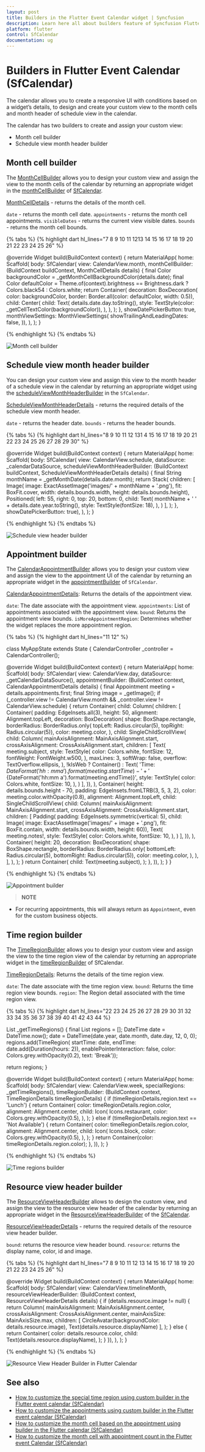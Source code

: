 ```yaml
---
layout: post
title: Builders in the Flutter Event Calendar widget | Syncfusion
description: Learn here all about builders feature of Syncfusion Flutter Event Calendar (SfCalendar) widget and more.
platform: flutter
control: SfCalendar
documentation: ug
---
```


# Builders in Flutter Event Calendar (SfCalendar)
The calendar allows you to create a responsive UI with conditions based on a widget’s details, to design and create your custom view to the month cells and month header of schedule view in the calendar.

The calendar has two builders to create and assign your custom view:
* Month cell builder
* Schedule view month header builder

## Month cell builder
The [MonthCellBuilder](https://pub.dev/documentation/syncfusion_flutter_calendar/latest/calendar/MonthCellBuilder.html) allows you to design your custom view and assign the view to the month cells of the calendar by returning an appropriate widget in the [monthCellBuilder](https://pub.dev/documentation/syncfusion_flutter_calendar/latest/calendar/SfCalendar/monthCellBuilder.html) of [SfCalendar](https://pub.dev/documentation/syncfusion_flutter_calendar/latest/calendar/SfCalendar-class.html).

[MonthCellDetails](https://pub.dev/documentation/syncfusion_flutter_calendar/latest/calendar/MonthCellDetails-class.html) - returns the details of the month cell.

`date` - returns the month cell date.
`appointments` - returns the month cell appointments.
`visibleDates` - returns the current view visible dates.
`bounds` - returns the month cell bounds.


{% tabs %}
{% highlight dart hl_lines="7 8 9 10 11 1213 14 15 16 17 18 19 20 21 22 23 24 25 26" %}

@override
Widget build(BuildContext context) {
    return MaterialApp(
      home: Scaffold(
        body: SfCalendar(
            view: CalendarView.month,
            monthCellBuilder:
                (BuildContext buildContext, MonthCellDetails details) {
              final Color backgroundColor =
                  _getMonthCellBackgroundColor(details.date);
              final Color defaultColor =
                  Theme.of(context).brightness == Brightness.dark
                      ? Colors.black54
                      : Colors.white;
              return Container(
                decoration: BoxDecoration(
                    color: backgroundColor,
                    border: Border.all(color: defaultColor, width: 0.5)),
                child: Center(
                  child: Text(
                    details.date.day.toString(),
                    style: TextStyle(color: _getCellTextColor(backgroundColor)),
                  ),
                ),
              );
            },
            showDatePickerButton: true,
            monthViewSettings: MonthViewSettings(
              showTrailingAndLeadingDates: false,
            )),
      ),
    );
  }

{% endhighlight %}
{% endtabs %}

![Month cell builder](images/builder/month_cell_builder.png)

## Schedule view month header builder

You can design your custom view and assign this view to the month header of a schedule view in the calendar by returning an appropriate widget using the [scheduleViewMonthHeaderBuilder](https://pub.dev/documentation/syncfusion_flutter_calendar/latest/calendar/SfCalendar/scheduleViewMonthHeaderBuilder.html) in the `SfCalendar`.

[ScheduleViewMonthHeaderDetails](https://pub.dev/documentation/syncfusion_flutter_calendar/latest/calendar/ScheduleViewMonthHeaderDetails-class.html) - returns the required details of the schedule view month header.

`date` - returns the header date.
`bounds` - returns the header bounds.

{% tabs %}
{% highlight dart hl_lines="8 9 10 11 12 131 4 15 16 17 18 19 20 21 22 23 24 25 26 27 28 29 30" %}

@override
Widget build(BuildContext context) {
  return MaterialApp(
    home: Scaffold(
      body: SfCalendar(
          view: CalendarView.schedule,
          dataSource: _calendarDataSource,
          scheduleViewMonthHeaderBuilder: (BuildContext buildContext,
              ScheduleViewMonthHeaderDetails details) {
            final String monthName = _getMonthDate(details.date.month);
            return Stack(
              children: [
                Image(
                    image: ExactAssetImage('images/' + monthName + '.png'),
                    fit: BoxFit.cover,
                    width: details.bounds.width,
                    height: details.bounds.height),
                Positioned(
                  left: 55,
                  right: 0,
                  top: 20,
                  bottom: 0,
                  child: Text(
                    monthName + ' ' + details.date.year.toString(),
                    style: TextStyle(fontSize: 18),
                  ),
                )
              ],
            );
          },
          showDatePickerButton: true),
    ),
  );
}

{% endhighlight %}
{% endtabs %}

![Schedule view header builder](images/builder/schedule_view_month_header_builder.png)

## Appointment builder
The [CalendarAppointmentBuilder](https://pub.dev/documentation/syncfusion_flutter_calendar/latest/calendar/CalendarAppointmentBuilder.html) allows you to design your custom view and assign the view to the appointment UI of the calendar by returning an appropriate widget in the [appointmentBuilder](https://pub.dev/documentation/syncfusion_flutter_calendar/latest/calendar/SfCalendar/appointmentBuilder.html) of `SfCalendar`.

[CalendarAppointmentDetails](https://pub.dev/documentation/syncfusion_flutter_calendar/latest/calendar/CalendarAppointmentDetails-class.html): Returns the details of the appointment view.


`date`: The date associate with the appointment view.
`appointments`: List of appointments associated with the appointment view.
`bound`: Returns the appointment view bounds.
`isMoreAppointmentRegion`: Determines whether the widget replaces the more appointment region.

{% tabs %}
{% highlight dart hl_lines="11 12" %}

class MyAppState extends State<MyApp> {
  CalendarController _controller = CalendarController();

  @override
  Widget build(BuildContext context) {
    return MaterialApp(
      home: Scaffold(
          body: SfCalendar(
            view: CalendarView.day,
            dataSource: _getCalendarDataSource(),
            appointmentBuilder: (BuildContext context,
                CalendarAppointmentDetails details) {
              final Appointment meeting =
                  details.appointments.first;
              final String image = _getImage();
              if (_controller.view != CalendarView.month &&
                  _controller.view != CalendarView.schedule) {
                return Container(
                  child: Column(
                    children: [
                      Container(
                        padding: EdgeInsets.all(3),
                        height: 50,
                        alignment: Alignment.topLeft,
                        decoration: BoxDecoration(
                          shape: BoxShape.rectangle,
                          borderRadius: BorderRadius.only(
                              topLeft: Radius.circular(5),
                              topRight: Radius.circular(5)),
                          color: meeting.color,
                        ),
                        child: SingleChildScrollView(
                            child: Column(
                              mainAxisAlignment: MainAxisAlignment.start,
                              crossAxisAlignment: CrossAxisAlignment.start,
                              children: [
                                Text(
                                  meeting.subject,
                                  style: TextStyle(
                                    color: Colors.white,
                                    fontSize: 12,
                                    fontWeight: FontWeight.w500,
                                  ),
                                  maxLines: 3,
                                  softWrap: false,
                                  overflow: TextOverflow.ellipsis,
                                ),
                                !kIsWeb
                                    ? Container()
                                    : Text(
                                        'Time: ${DateFormat('hh:mm a').format(meeting.startTime)} - ' +
                                            '${DateFormat('hh:mm a').format(meeting.endTime)}',
                                        style: TextStyle(
                                          color: Colors.white,
                                          fontSize: 10,
                                        ),
                                      )
                              ],
                        )),
                      ),
                      Container(
                        height: details.bounds.height - 70,
                        padding: EdgeInsets.fromLTRB(3, 5, 3, 2),
                        color: meeting.color.withOpacity(0.8),
                        alignment: Alignment.topLeft,
                        child: SingleChildScrollView(
                            child: Column(
                              mainAxisAlignment: MainAxisAlignment.start,
                              crossAxisAlignment: CrossAxisAlignment.start,
                              children: [
                                Padding(
                                    padding: EdgeInsets.symmetric(vertical: 5),
                                    child: Image(
                                        image:
                                            ExactAssetImage('images/' + image + '.png'),
                                        fit: BoxFit.contain,
                                        width: details.bounds.width,
                                        height: 60)),
                                Text(
                                  meeting.notes!,
                                  style: TextStyle(
                                    color: Colors.white,
                                    fontSize: 10,
                                  ),
                                )
                              ],
                        )),
                      ),
                      Container(
                        height: 20,
                        decoration: BoxDecoration(
                          shape: BoxShape.rectangle,
                          borderRadius: BorderRadius.only(
                              bottomLeft: Radius.circular(5),
                              bottomRight: Radius.circular(5)),
                          color: meeting.color,
                        ),
                      ),
                    ],
                  ),
                );
              }
              return Container(
                child: Text(meeting.subject),
              );
            },
      )),
    );
  }
}

{% endhighlight %}
{% endtabs %}

![Appointment builder](images/builder/appointment-builder.png)

>**NOTE**
* For recurring appointments, this will always return as `Appointment`, even for the custom business objects.


## Time region builder
The [TimeRegionBuilder](https://pub.dev/documentation/syncfusion_flutter_calendar/latest/calendar/TimeRegionBuilder.html) allows you to design your custom view and assign the view to the time region view of the calendar by returning an appropriate widget in the [timeRegionBuilder](https://pub.dev/documentation/syncfusion_flutter_calendar/latest/calendar/SfCalendar/timeRegionBuilder.html) of SfCalendar.

[TimeRegionDetails](https://pub.dev/documentation/syncfusion_flutter_calendar/latest/calendar/TimeRegionDetails-class.html): Returns the details of the time region view.

`date`: The date associate with the time region view.
`bound`: Returns the time region view bounds.
`region`: The Region detail associated with the time region view.

{% tabs %}
{% highlight dart hl_lines="22 23 24 25 26 27 28 29 30 31 32 33 34 35 36 37 38 39 40 41 42 43 44 %}

List<TimeRegion> _getTimeRegions() {
  final List<TimeRegion> regions = <TimeRegion>[];
  DateTime date = DateTime.now();
  date = DateTime(date.year, date.month, date.day, 12, 0, 0);
  regions.add(TimeRegion(
      startTime: date,
      endTime: date.add(Duration(hours: 2)),
      enablePointerInteraction: false,
      color: Colors.grey.withOpacity(0.2),
      text: 'Break'));

  return regions;
}

@override
Widget build(BuildContext context) {
  return MaterialApp(
    home: Scaffold(
        body: SfCalendar(
      view: CalendarView.week,
      specialRegions: _getTimeRegions(),
      timeRegionBuilder:
          (BuildContext context, TimeRegionDetails timeRegionDetails) {
        if (timeRegionDetails.region.text == 'Lunch') {
          return Container(
            color: timeRegionDetails.region.color,
            alignment: Alignment.center,
            child: Icon(
              Icons.restaurant,
              color: Colors.grey.withOpacity(0.5),
            ),
          );
        } else if (timeRegionDetails.region.text == 'Not Available') {
          return Container(
            color: timeRegionDetails.region.color,
            alignment: Alignment.center,
            child: Icon(
              Icons.block,
              color: Colors.grey.withOpacity(0.5),
            ),
          );
        }
       return Container(color: timeRegionDetails.region.color);
      },
    )),
  );
}

{% endhighlight %}
{% endtabs %}

![Time regions builder](images/builder/timeregion-builder.png)

## Resource view header builder
The [ResourceViewHeaderBuilder](https://pub.dev/documentation/syncfusion_flutter_calendar/latest/calendar/ResourceViewHeaderBuilder.html) allows to design the custom view, and assign the view to the resource view header of the calendar by returning an appropriate widget in the [ResourceViewHeaderBuilder](https://pub.dev/documentation/syncfusion_flutter_calendar/latest/calendar/ResourceViewHeaderBuilder.html) of the [SfCalendar](https://pub.dev/documentation/syncfusion_flutter_calendar/latest/calendar/SfCalendar-class.html).

[ResourceViewHeaderDetails](https://pub.dev/documentation/syncfusion_flutter_calendar/latest/calendar/ResourceViewHeaderDetails-class.html) - returns the required details of the resource view header builder.

`bound`: returns the resource view header bound.
`resource`: returns the display name, color, id and image.


{% tabs %}
{% highlight dart hl_lines="7 8 9 10 11 12 13 14 15 16 17 18 19 20 21 22 23 24 25 26" %}

@override
  Widget build(BuildContext context) {
    return MaterialApp(
      home: Scaffold(
        body: SfCalendar(
            view: CalendarView.timelineMonth,
            resourceViewHeaderBuilder:
                (BuildContext context, ResourceViewHeaderDetails details) {
              if (details.resource.image != null) {
                return Column(
                  mainAxisAlignment: MainAxisAlignment.center,
                  crossAxisAlignment: CrossAxisAlignment.center,
                  mainAxisSize: MainAxisSize.max,
                  children: [
                    CircleAvatar(backgroundColor: details.resource.image),
                    Text(details.resource.displayName)
                  ],
                );
              } else {
                return Container(
                  color: details.resource.color,
                  child: Text(details.resource.displayName),
                );
              }
            }),
      ),
    );
  }

{% endhighlight %}
{% endtabs %}

![Resource View Header Builder in Flutter Calendar](images/builder/flutter-calendar-resource-view-header-builder.png)

## See also


* [How to customize the special time region using custom builder in the Flutter event calendar (SfCalendar)](https://www.syncfusion.com/kb/12192/how-to-customize-the-special-time-region-using-custom-builder-in-the-flutter-event-calendar)
* [How to customize the appointments using custom builder in the Flutter event calendar (SfCalendar)](https://www.syncfusion.com/kb/12191/how-to-customize-the-appointments-using-custom-builder-in-the-flutter-event-calendar)
* [How to customize the month cell based on the appointment using builder in the Flutter calendar (SfCalendar)](https://www.syncfusion.com/kb/12210/how-to-customize-the-month-cell-based-on-the-appointment-using-builder-in-the-flutter)
* [How to customize the month cell with appointment count in the Flutter event Calendar (SfCalendar)](https://www.syncfusion.com/kb/12306/how-to-customize-the-month-cell-with-appointment-count-in-the-flutter-event-calendar)